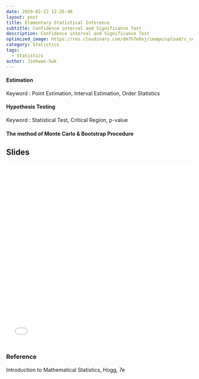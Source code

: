 ```yaml
---
date: 2020-02-22 12:26:40
layout: post
title: Elementary Statistical Inference
subtitle: Confidence interval and Significance Test
description: Confidence interval and Significance Test
optimized_image: https://res.cloudinary.com/dm7h7e8xj/image/upload/c_scale,w_380/v1559821648/theme8_knvabs.jpg
category: Statistics
tags:
  - Statistics
author: Jinhwan-Suk
---
```


#### Estimation

Keyword : Point Estimation, Interval Estimation, Order Statistics

#### Hypothesis Testing
Keyword : Statistical Test, Critical Region, p-value
#### The method of Monte Carlo & Bootstrap Procedure

## Slides
<iframe src="//www.slideshare.net/slideshow/embed_code/key/iBpGi9HEnaOlp3" width="595" height="485" frameborder="0" marginwidth="0" marginheight="0" scrolling="no" style="border:1px solid #CCC; border-width:0px; margin-bottom:5px; max-width: 100%;" allowfullscreen> </iframe> 

### Reference 
Introduction to Mathematical Statistics, Hogg, 7e





